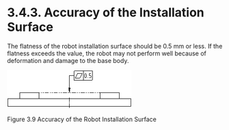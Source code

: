 ﻿# 3.4.3. Accuracy of the Installation Surface

The flatness of the robot installation surface should be 0.5 mm or less.
If the flatness exceeds the value, the robot may not perform well because of deformation and damage to the base body.



![](../../_assets/그림_3.9_로봇_설치면_정도.png  )

Figure 3.9 Accuracy of the Robot Installation Surface
